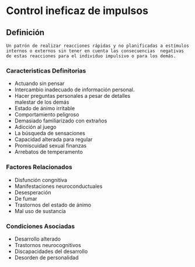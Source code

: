 # Control ineficaz de impulsos
## Definición
	Un patrón de realizar reacciones rápidas y no planificadas a estímulos internos o externos sin tener en cuenta las consecuencias  negativas de estas reacciones para el individuo impulsivo o para los demás.

### Caracteristicas Definitorias
- Actuando sin pensar  
- Intercambio inadecuado de 
información personal.  
- Hacer preguntas personales a pesar 
de  detalles  
 malestar de los demás  
- Estado de ánimo irritable  
- Comportamiento peligroso  
- Demasiado familiarizado con 
extraños  
- Adicción al juego  
- La búsqueda de sensaciones  
- Capacidad alterada para regular  
- Promiscuidad sexual  finanzas  
- Arrebatos de temperamento

### Factores Relacionados
- Disfunción congnitiva  
- Manifestaciones 
neuroconductuales  
- Desesperación  
- De fumar  
- Trastornos del estado de 
ánimo  
- Mal uso de sustancia

### Condiciones Asociadas
- Desarrollo alterado  
- Trastornos neurocognitivos   
- Discapacidades del desarrollo  
- Desorden de personalidad

